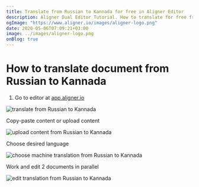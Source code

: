 ```yaml
---
title: Translate from Russian to Kannada for free in Aligner Editor
description: Aligner Dual Editor Tutorial. How to translate for free from Russian to Kannada. Aligner is multilingual document management platform. 
ogImage: "https://www.aligner.io/images/aligner-logo.png"
date: 2020-05-06T07:09:21+03:00
image: ../images/aligner-logo.png
onBlog: true
---
```


# How to translate document from Russian to Kannada

1. Go to editor at [app.aligner.io](https://app.aligner.io "Aligner App web page")

![translate from Russian to Kannada](../aligner-blank-editor.png "translate from Russian to Kannada")

Copy-paste content or upload content

![upload content from Russian to Kannada](../aligner-uploaded-document.png "upload content from Russian to Kannada")

Choose desired language

![choose machine translation from Russian to Kannada](../aligner-language-dropdown.png "choose machine translation from Russian to Kannada")

Work and edit 2 documents in parallel

![edit translation from Russian to Kannada](../aligner-double-sitded-editor.png "edit translation from Russian to Kannada")

